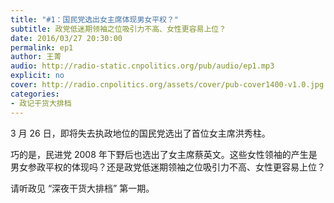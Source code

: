 ```yaml
---
title: "#1：国民党选出女主席体现男女平权？"
subtitle: 政党低迷期领袖之位吸引力不高、女性更容易上位？
date: 2016/03/27 20:30:00
permalink: ep1
author: 王菁
audio: http://radio-static.cnpolitics.org/pub/audio/ep1.mp3
explicit: no
cover: http://radio.cnpolitics.org/assets/cover/pub-cover1400-v1.0.jpg
categories:
- 政记干货大排档
---
```


3 月 26 日，即将失去执政地位的国民党选出了首位女主席洪秀柱。

巧的是，民进党 2008 年下野后也选出了女主席蔡英文。这些女性领袖的产生是男女参政平权的体现吗？还是政党低迷期领袖之位吸引力不高、女性更容易上位？

请听政见 “深夜干货大排档” 第一期。
